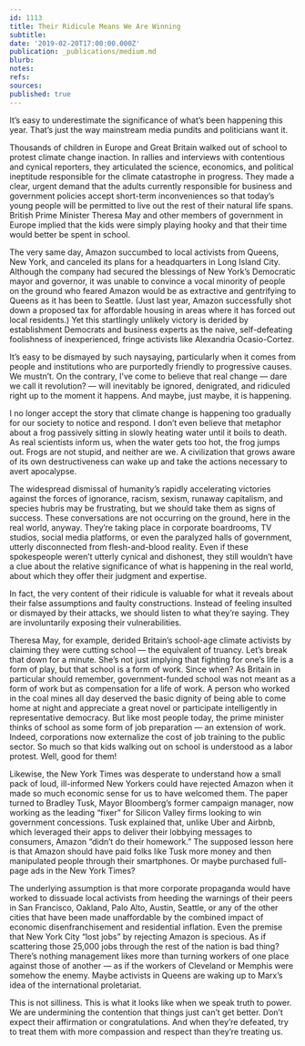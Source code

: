 ```yaml
---
id: 1113
title: Their Ridicule Means We Are Winning
subtitle: 
date: '2019-02-20T17:00:00.000Z'
publication: _publications/medium.md
blurb: 
notes: 
refs: 
sources: 
published: true
---
```

It’s easy to underestimate the significance of what’s been happening this year. That’s just the way mainstream media pundits and politicians want it.

Thousands of children in Europe and Great Britain walked out of school to protest climate change inaction. In rallies and interviews with contentious and cynical reporters, they articulated the science, economics, and political ineptitude responsible for the climate catastrophe in progress. They made a clear, urgent demand that the adults currently responsible for business and government policies accept short-term inconveniences so that today’s young people will be permitted to live out the rest of their natural life spans. British Prime Minister Theresa May and other members of government in Europe implied that the kids were simply playing hooky and that their time would better be spent in school.

The very same day, Amazon succumbed to local activists from Queens, New York, and canceled its plans for a headquarters in Long Island City. Although the company had secured the blessings of New York’s Democratic mayor and governor, it was unable to convince a vocal minority of people on the ground who feared Amazon would be as extractive and gentrifying to Queens as it has been to Seattle. (Just last year, Amazon successfully shot down a proposed tax for affordable housing in areas where it has forced out local residents.) Yet this startlingly unlikely victory is derided by establishment Democrats and business experts as the naive, self-defeating foolishness of inexperienced, fringe activists like Alexandria Ocasio-Cortez.

It’s easy to be dismayed by such naysaying, particularly when it comes from people and institutions who are purportedly friendly to progressive causes. We mustn’t. On the contrary, I’ve come to believe that real change — dare we call it revolution? — will inevitably be ignored, denigrated, and ridiculed right up to the moment it happens. And maybe, just maybe, it is happening.

I no longer accept the story that climate change is happening too gradually for our society to notice and respond. I don’t even believe that metaphor about a frog passively sitting in slowly heating water until it boils to death. As real scientists inform us, when the water gets too hot, the frog jumps out. Frogs are not stupid, and neither are we. A civilization that grows aware of its own destructiveness can wake up and take the actions necessary to avert apocalypse.

The widespread dismissal of humanity’s rapidly accelerating victories against the forces of ignorance, racism, sexism, runaway capitalism, and species hubris may be frustrating, but we should take them as signs of success. These conversations are not occurring on the ground, here in the real world, anyway. They’re taking place in corporate boardrooms, TV studios, social media platforms, or even the paralyzed halls of government, utterly disconnected from flesh-and-blood reality. Even if these spokespeople weren’t utterly cynical and dishonest, they still wouldn’t have a clue about the relative significance of what is happening in the real world, about which they offer their judgment and expertise.

In fact, the very content of their ridicule is valuable for what it reveals about their false assumptions and faulty constructions. Instead of feeling insulted or dismayed by their attacks, we should listen to what they’re saying. They are involuntarily exposing their vulnerabilities.

Theresa May, for example, derided Britain’s school-age climate activists by claiming they were cutting school — the equivalent of truancy. Let’s break that down for a minute. She’s not just implying that fighting for one’s life is a form of play, but that school is a form of work. Since when? As Britain in particular should remember, government-funded school was not meant as a form of work but as compensation for a life of work. A person who worked in the coal mines all day deserved the basic dignity of being able to come home at night and appreciate a great novel or participate intelligently in representative democracy. But like most people today, the prime minister thinks of school as some form of job preparation — an extension of work. Indeed, corporations now externalize the cost of job training to the public sector. So much so that kids walking out on school is understood as a labor protest. Well, good for them!

Likewise, the New York Times was desperate to understand how a small pack of loud, ill-informed New Yorkers could have rejected Amazon when it made so much economic sense for us to have welcomed them. The paper turned to Bradley Tusk, Mayor Bloomberg’s former campaign manager, now working as the leading “fixer” for Silicon Valley firms looking to win government concessions. Tusk explained that, unlike Uber and Airbnb, which leveraged their apps to deliver their lobbying messages to consumers, Amazon “didn’t do their homework.” The supposed lesson here is that Amazon should have paid folks like Tusk more money and then manipulated people through their smartphones. Or maybe purchased full-page ads in the New York Times?

The underlying assumption is that more corporate propaganda would have worked to dissuade local activists from heeding the warnings of their peers in San Francisco, Oakland, Palo Alto, Austin, Seattle, or any of the other cities that have been made unaffordable by the combined impact of economic disenfranchisement and residential inflation. Even the premise that New York City “lost jobs” by rejecting Amazon is specious. As if scattering those 25,000 jobs through the rest of the nation is bad thing? There’s nothing management likes more than turning workers of one place against those of another — as if the workers of Cleveland or Memphis were somehow the enemy. Maybe activists in Queens are waking up to Marx’s idea of the international proletariat.

This is not silliness. This is what it looks like when we speak truth to power. We are undermining the contention that things just can’t get better. Don’t expect their affirmation or congratulations. And when they’re defeated, try to treat them with more compassion and respect than they’re treating us.
